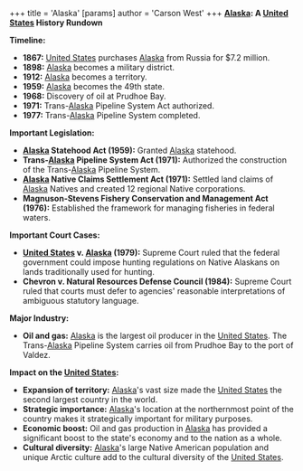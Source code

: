 +++
 title = 'Alaska'
[params]
	author = 'Carson West'
+++
**[Alaska](./../alaska/): A [United States](./../united-states/) History Rundown**

**Timeline:**

* **1867:** [United States](./../united-states/) purchases [Alaska](./../alaska/) from Russia for $7.2 million.
* **1898:** [Alaska](./../alaska/) becomes a military district.
* **1912:** [Alaska](./../alaska/) becomes a territory.
* **1959:** [Alaska](./../alaska/) becomes the 49th state.
* **1968:** Discovery of oil at Prudhoe Bay.
* **1971:** Trans-[Alaska](./../alaska/) Pipeline System Act authorized.
* **1977:** Trans-[Alaska](./../alaska/) Pipeline System completed.

**Important Legislation:**

* **[Alaska](./../alaska/) Statehood Act (1959):** Granted [Alaska](./../alaska/) statehood.
* **Trans-[Alaska](./../alaska/) Pipeline System Act (1971):** Authorized the construction of the Trans-[Alaska](./../alaska/) Pipeline System.
* **[Alaska](./../alaska/) Native Claims Settlement Act (1971):** Settled land claims of [Alaska](./../alaska/) Natives and created 12 regional Native corporations.
* **Magnuson-Stevens Fishery Conservation and Management Act (1976):** Established the framework for managing fisheries in federal waters.

**Important Court Cases:**

* **[United States](./../united-states/) v. [Alaska](./../alaska/) (1979):** Supreme Court ruled that the federal government could impose hunting regulations on Native Alaskans on lands traditionally used for hunting.
* **Chevron v. Natural Resources Defense Council (1984):** Supreme Court ruled that courts must defer to agencies' reasonable interpretations of ambiguous statutory language.

**Major Industry:**

* **Oil and gas:** [Alaska](./../alaska/) is the largest oil producer in the [United States](./../united-states/). The Trans-[Alaska](./../alaska/) Pipeline System carries oil from Prudhoe Bay to the port of Valdez.

**Impact on the [United States](./../united-states/):**

* **Expansion of territory:** [Alaska](./../alaska/)'s vast size made the [United States](./../united-states/) the second largest country in the world.
* **Strategic importance:** [Alaska](./../alaska/)'s location at the northernmost point of the country makes it strategically important for military purposes.
* **Economic boost:** Oil and gas production in [Alaska](./../alaska/) has provided a significant boost to the state's economy and to the nation as a whole.
* **Cultural diversity:** [Alaska](./../alaska/)'s large Native American population and unique Arctic culture add to the cultural diversity of the [United States](./../united-states/).